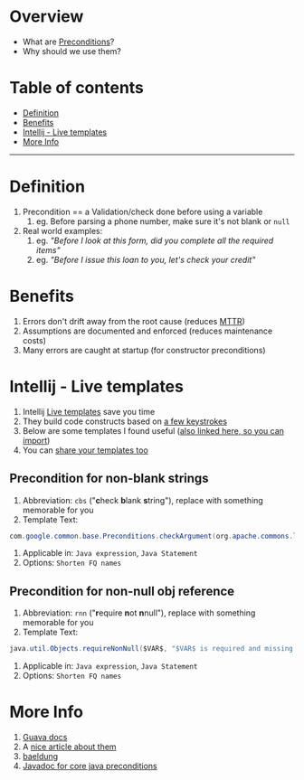 # Overview
- What are [Preconditions](https://github.com/google/guava/wiki/PreconditionsExplained)?
- Why should we use them?


# Table of contents
- [Definition](#definition)
- [Benefits](#benefits)
- [Intellij - Live templates](#intellij---live-templates)
- [More Info](#more-info)


--------
# Definition
1. Precondition == a Validation/check done before using a variable
    1. eg. Before parsing a phone number, make sure it's not blank or `null`
1. Real world examples:
    1. eg. *"Before I look at this form, did you complete all the required items"*
    1. eg. *"Before I issue this loan to you, let's check your credit"*


# Benefits
1. Errors don't drift away from the root cause (reduces [MTTR](https://www.atlassian.com/incident-management/kpis/common-metrics))
1. Assumptions are documented and enforced (reduces maintenance costs)
1. Many errors are caught at startup (for constructor preconditions)


# Intellij - Live templates
1. Intellij [Live templates](https://www.jetbrains.com/help/idea/using-live-templates.html) save you time
1. They build code constructs based on [a few keystrokes](https://www.jetbrains.com/help/idea/creating-and-editing-live-templates.html)
1. Below are some templates I found useful ([also linked here, so you can import](./intellij/wc-live-templates.xml))
1. You can [share your templates too](https://www.jetbrains.com/help/idea/sharing-live-templates.html)

## Precondition for non-blank strings
1. Abbreviation: `cbs` ("**c**heck **b**lank **s**tring"), replace with something memorable for you
1. Template Text:
```java
com.google.common.base.Preconditions.checkArgument(org.apache.commons.lang3.StringUtils.isNotBlank($VAR$), "$VAR$ is required" );
```
1. Applicable in: `Java expression`, `Java Statement`
1. Options: `Shorten FQ names`

## Precondition for non-null obj reference
1. Abbreviation: `rnn` ("**r**equire **n**ot **n**null"), replace with something memorable for you
1. Template Text:
```java
java.util.Objects.requireNonNull($VAR$, "$VAR$ is required and missing.");
```
1. Applicable in: `Java expression`, `Java Statement`
1. Options: `Shorten FQ names`


# More Info
1. [Guava docs](https://github.com/google/guava/wiki/PreconditionsExplained)
1. A [nice article about them](https://michaelbfullan.com/the-joys-of-guava-preconditions/)
1. [baeldung](https://www.baeldung.com/guava-preconditions)
1. [Javadoc for core java preconditions](https://docs.oracle.com/en/java/javase/12/docs/api/java.base/java/util/Objects.html#requireNonNull(T))
